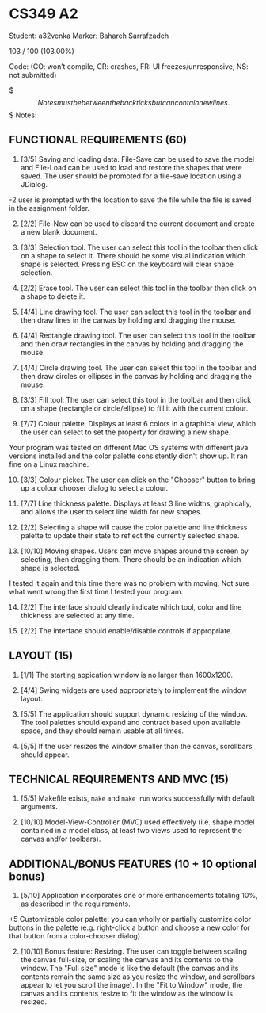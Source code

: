 # CS349 A2
Student: a32venka
Marker: Bahareh Sarrafzadeh

103 / 100 (103.00%)

Code: 
(CO: won’t compile, CR: crashes, FR: UI freezes/unresponsive, NS: not submitted)

$$$ Notes must be between the backticks but can contain newlines. $$$
Notes: ```  ```


## FUNCTIONAL REQUIREMENTS (60)

1. [3/5] Saving and loading data. File-Save can be used to save the model and File-Load can be used to load and restore the shapes that were saved. The user should be promoted for a file-save location using a JDialog.

-2 user is prompted with the location to save the file while the file is saved in the assignment folder. 

2. [2/2] File-New can be used to discard the current document and create a new blank document.

3. [3/3] Selection tool. The user can select this tool in the toolbar then click on a shape to select it. There should be some visual indication which shape is selected. Pressing ESC on the keyboard will clear shape selection.

4. [2/2] Erase tool. The user can select this tool in the toolbar then click on a shape to delete it.

5. [4/4] Line drawing tool. The user can select this tool in the toolbar and then draw lines in the canvas by holding and dragging the mouse.

6. [4/4] Rectangle drawing tool. The user can select this tool in the toolbar and then draw rectangles in the canvas by holding and dragging the mouse.

7. [4/4] Circle drawing tool. The user can select this tool in the toolbar and then draw circles or ellipses in the canvas by holding and dragging the mouse.

8. [3/3] Fill tool: The user can select this tool in the toolbar and then click on a shape (rectangle or circle/ellipse) to fill it with the current colour.

9. [7/7] Colour palette. Displays at least 6 colors in a graphical view, which the user can select to set the property for drawing a new shape.

Your program was tested on different Mac OS systems with different java versions installed and the color palette consistently didn't show up.
It ran fine on a Linux machine.


10. [3/3] Colour picker. The user can click on the "Chooser" button to bring up a colour chooser dialog to select a colour.

11. [7/7] Line thickness palette. Displays at least 3 line widths, graphically, and allows the user to select line width for new shapes.

12. [2/2] Selecting a shape will cause the color palette and line thickness palette to update their state to reflect the currently selected shape.

13. [10/10] Moving shapes. Users can move shapes around the screen by selecting, then dragging them. There should be an indication which shape is selected. 

I tested it again and this time there was no problem with moving. Not sure what went wrong the first time I tested your program.

14. [2/2] The interface should clearly indicate which tool, color and line thickness are selected at any time.

15. [2/2] The interface should enable/disable controls if appropriate.


## LAYOUT (15)

1. [1/1] The starting appication window is no larger than 1600x1200.

2. [4/4] Swing widgets are used appropriately to implement the window layout.

3. [5/5] The application should support dynamic resizing of the window. The tool palettes should expand and contract based upon available space, and they should remain usable at all times.

4. [5/5] If the user resizes the window smaller than the canvas, scrollbars should appear.

## TECHNICAL REQUIREMENTS AND MVC (15)

1. [5/5] Makefile exists, `make` and `make run` works successfully with default arguments.

2. [10/10] Model-View-Controller (MVC) used effectively (i.e. shape model contained in a model class, at least two views used to represent the canvas and/or toolbars).

## ADDITIONAL/BONUS FEATURES (10 + 10 optional bonus)

1. [5/10] Application incorporates one or more enhancements totaling 10%, as described in the requirements.

+5 Customizable color palette: you can wholly or partially customize color buttons in the palette (e.g. right-click a button and choose a new color for that button from a color-chooser dialog).


2. [10/10] Bonus feature: Resizing. The user can toggle between scaling the canvas full-size, or scaling the canvas and its contents to the window. The "Full size" mode is like the default (the canvas and its contents remain the same size as you resize the window, and scrollbars appear to let you scroll the image). In the "Fit to Window" mode, the canvas and its contents resize to fit the window as the window is resized.
